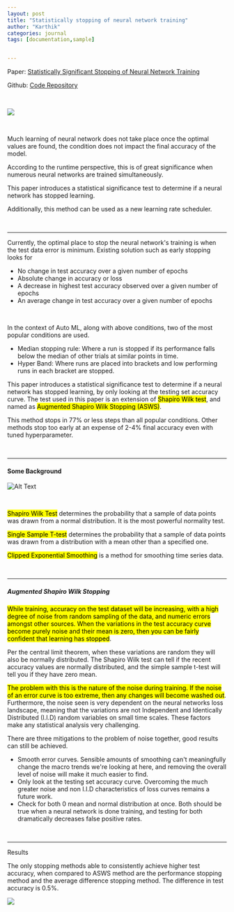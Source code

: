 ```yaml
---
layout: post
title: "Statistically stopping of neural network training"
author: "Karthik"
categories: journal
tags: [documentation,sample]


---
```




Paper: [Statistically Significant Stopping of Neural Network Training](https://arxiv.org/abs/2103.01205)

Github: [Code Repository](https://github.com/justinkterry/ASWS)



<br>



![](https://media.giphy.com/media/1yTgp9l8CbatRiEQ77/giphy.gif)

<br>

Much learning of neural network does not take place once the optimal values are found, the condition does not impact the final accuracy of the model. 

According to the runtime perspective, this is of great significance when numerous neural networks are trained simultaneously. 

This paper introduces a statistical significance test to determine if a neural network has stopped learning. 

Additionally, this method can be used as a new learning rate scheduler. 

<br>



---



Currently, the optimal place to stop the neural network's training is when the test data error is minimum. Existing solution such as early stopping looks for

-  No change in test accuracy over a given number of epochs
- Absolute change in accuracy or loss
- A decrease in highest test accuracy observed over a given number of epochs
- An average change in test accuracy over a given number of epochs

<br>

In the context of Auto ML, along with above conditions, two of the most popular conditions are used.

- Median stopping rule: Where a run is stopped if its performance falls below the median of other trials at similar points in time. 
- Hyper Band: Where runs are placed into brackets and low performing runs in each bracket are stopped.



This paper introduces a statistical significance test to determine if a neural network has stopped learning, by only looking at the testing set accuracy curve. The test used in this paper is an extension of <mark>Shapiro Wilk test</mark>, and named as <mark>Augmented Shapiro Wilk Stopping (ASWS)</mark>. 

This method stops in 77% or less steps than all popular conditions. Other methods stop too early at an expense of 2-4% final accuracy even with tuned hyperparameter.

<br>



---



#### Some Background

![Alt Text](https://media.giphy.com/media/l2JhORT5IFnj6ioko/giphy.gif)

<br>

<mark>Shapiro Wilk Test</mark> determines the probability that a sample of data points was drawn from a normal distribution. It is the most powerful normality test. 

<mark>Single Sample T-test</mark> determines the probability that a sample of data points was drawn from a distribution with a mean other than a specified one.

<mark>Clipped Exponential Smoothing</mark> is a method for smoothing time series data. 

<br>



---



##### Augmented Shapiro Wilk Stopping

<mark>While training, accuracy on the test dataset will be increasing, with a high degree of noise from random sampling of the data, and numeric errors amongst other sources. When the variations in the test accuracy curve become purely noise and their mean is zero, then you can be fairly confident that learning has stopped</mark>. 

Per the central limit theorem, when these variations are random they will also be normally distributed. The Shapiro Wilk test can tell if the recent accuracy values are normally distributed, and the simple sample t-test will tell you if they have zero mean.

<mark>The problem with this is the nature of the noise during training. If the noise of an error curve is too extreme, then any changes will become washed out</mark>. Furthermore, the noise seen is very dependent on the neural networks loss landscape, meaning that the variations are not Independent and Identically Distributed (I.I.D) random variables on small time scales. These factors make any statistical analysis very challenging. 

There are three mitigations to the problem of noise together, good results can still be achieved. 

- Smooth error curves. Sensible amounts of smoothing can't meaningfully change the macro trends we're looking at here, and removing the overall level of noise will make it much easier to find.
- Only look at the testing set accuracy curve. Overcoming the much greater noise and non I.I.D characteristics of loss curves remains a future work.
- Check for both 0 mean and normal distribution at once. Both should be true when a neural network is done training, and testing for both dramatically decreases false positive rates. 

<br>

---



Results

The only stopping methods able to consistently achieve higher test accuracy, when compared to ASWS method are the performance stopping method and the average difference stopping method. The difference in test accuracy is 0.5%. 



![](https://media.giphy.com/media/3o7buiyYnf8OhsVp9m/giphy.gif)



<br>









